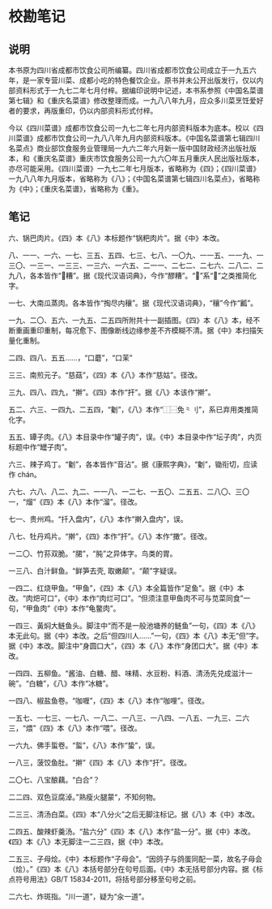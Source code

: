 # 校勘笔记

## 说明

本书原为四川省成都市饮食公司所编纂。四川省成都市饮食公司成立于一九五六年，是一家专营川菜、成都小吃的特色餐饮企业。原书并未公开出版发行，仅以内部资料形式于一九七二年七月付梓。据编印说明中记述，本书系参照《中国名菜谱第七辑》和《重庆名菜谱》修改整理而成。一九八八年九月，应众多川菜烹饪爱好者的要求，再版重印，仍以内部资料形式付梓。

今以《四川菜谱》成都市饮食公司一九七二年七月内部资料版本为底本。校以《四川菜谱》成都市饮食公司一九八八年九月内部资料版本。《中国名菜谱第七辑四川名菜点》商业部饮食服务业管理局一九六二年六月新一版中国财政经济出版社版本，和《重庆名菜谱》重庆市饮食服务公司一九六〇年五月重庆人民出版社版本，亦尽可能采用。《四川菜谱》一九七二年七月版本，省略称为《四》；《四川菜谱》一九八八年九月版本，省略称为《八》；《中国名菜谱第七辑四川名菜点》，省略称为《中》；《重庆名菜谱》，省略称为《重》。

## 笔记

六、锅巴肉片。《四》本《八》本标题作“锅粑肉片”。据《中》本改。

八、一一、一六、一七、三五、五四、七三、七八、一〇九、一一五、一一九、一三〇、一三一、一三三、一三六、一六五、二一一、二七二、二七六、二八二、二九八，各本皆作“𰪿糟”。据《现代汉语词典》，今作“醪糟”。“𰪿”系“𫃑”之类推简化字。

一七、大南瓜蒸肉。各本皆作“掏尽内穰”。据《现代汉语词典》，“穰”今作“瓤”。

一九、二〇、五六、一九五、二五四所附共十一副插图。《四》本《八》本，经不断重画重印重制，每况愈下、图像断线边缘参差不齐模糊不清。据《中》本扫描矢量化重制。

二四、四八、五五……，“口蘑”，“口茉”

三三、南煎元子。“慈菇”，《四》本《八》本作“慈姑”。径改。

三九、四八、四九，“擀”。《四》本作“扞”。据《八》本该作“擀”。

五二、六三、一四九、二五四，“劖”，《八》本作“⿰⿱免⺀刂”，系已弃用类推简化字。

五五、罈子肉。《八》本目录中作“罐子肉”，误。《中》本目录中作“坛子肉”，内页标题中作“罎子肉”。

六三、辣子鸡丁。“劖”，各本皆作“音沾”。据《康熙字典》，“劖”，锄衔切，应读作 chán。

六七、六八、八二、九二、一一八、一二七、一五〇、二五五、二八〇、三〇一，“熘”《四》本《八》本作“溜”。径改。

七一、贵州鸡。“扦入盘内”，《八》本作“擀入盘内”，误。

八七、牡丹鸡片。“擀”，《四》本作“扞”。《八》本作“撖”。径改。

一二〇、竹荪双脆。“𬂁”，“肫”之异体字。鸟类的胃。

一三八、白汁鲜鱼。“鲜笋去壳, 取嫩颠”。“颠”字疑误。

一四二、红烧甲鱼。“甲鱼”，《四》本《八》本全篇皆作“足鱼”。据《中》本改。“肉𤆵可口”，《中》本作“肉烂可口”。“但须注意甲鱼肉不可与苋菜同食”一句，“甲鱼肉”《中》本作“龟鳖肉”。

一四三、黃焖大鲢鱼头。脚注中“而不是一般池塘养的鲢鱼”一句，《四》本《八》本无此句。据《中》本改。之后“但四川人……”一句，《四》本《八》本无“但”字。据《中》本改。脚注中“身圆口大”，《四》本《八》本作“身团口大”。据《中》本改。

一四四、五柳鱼。“酱油、白糖、醋、味精、水豆粉、料酒、清汤先兑成滋汁一碗”。“白糖”，《八》本作“冰糖”。

一四八、椒盐鱼卷。“咖喱”，《四》本《八》本作“咖哩”。径改。

一五七、一七三、一七八、一八二、一八三、一八四、一八五、一九三、二六三，“煨”《四》本《八》本作“喂”。径改。

一六九、佛手蜇卷。“蜇”，《八》本作“蛰”，误。

一八三，菠饺鱼肚。“擀”《四》本《八》本作“扞”。径改。

二〇七、八宝酿藕。“白合”？

二二四、双色豆腐淖。”熟瘦火腿蒙“，不知何物。

二三三、清汤白菜。《四》本“八分火”之后无脚注标记。据《八》本《中》本改。

二四五、酸辣虾羹汤。“盐六分”《四》本《八》本作“盐一分”。据《中》本改。《四》本《八》本无脚注一二三四，据《中》本改。

二五三、子母烩。《中》本标题作“子母会”。“因鸽子与鸽蛋同配一菜，故名子母会（烩）。”《四》本《八》本括号部分在句号后面。《中》本无括号部分内容。据《标点符号用法》GB/T 15834-2011，将括号部分移至句号之前。

二六七、炸斑指。“川一道”，疑为“汆一道”。

[modeline1]: # ( vim: set filetype=markdown noautoindent nojoinspaces: )
[modeline2]: # ( vim: set fileencoding=utf-8: )
[modeline3]: # ( vim: set textwidth=78 tabstop=4 shiftwidth=4 softtabstop=4: )
